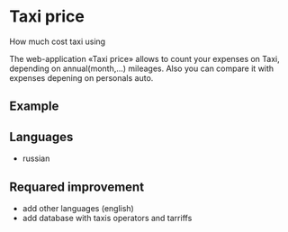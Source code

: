 # Taxi price
How much cost taxi using

The web-application «Taxi price» allows to count your expenses on Taxi, depending on annual(month,...) mileages.
Also you can compare it with expenses depening on personals auto.

## Example


## Languages
* russian


## Requared improvement
* add other languages (english)
* add database with taxis operators and tarriffs
